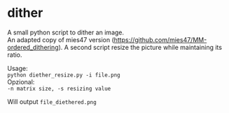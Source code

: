 # dither
A small python script to dither an image.\
An adapted copy of mies47 version (https://github.com/mies47/MM-ordered_dithering).
A second script resize the picture while maintaining its ratio.

Usage:\
`python diether_resize.py -i file.png`\
Opzional:\
`-n matrix size, -s resizing value`

Will output `file_diethered.png`
